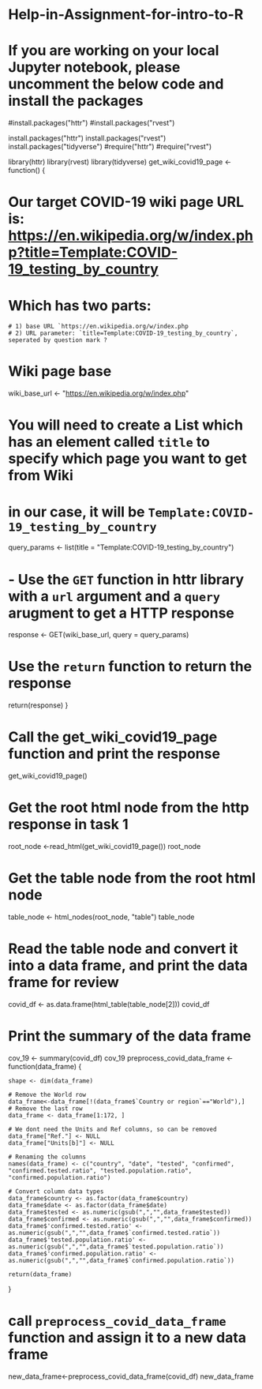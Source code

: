 # Help-in-Assignment-for-intro-to-R
# If you are working on your local Jupyter notebook, please uncomment the below code and install the packages
#install.packages("httr")
#install.packages("rvest")

install.packages("httr")
install.packages("rvest")
install.packages("tidyverse")
#require("httr")
#require("rvest")

library(httr)
library(rvest)
library(tidyverse)
get_wiki_covid19_page <- function() {
    
  # Our target COVID-19 wiki page URL is: https://en.wikipedia.org/w/index.php?title=Template:COVID-19_testing_by_country  
  # Which has two parts: 
    # 1) base URL `https://en.wikipedia.org/w/index.php  
    # 2) URL parameter: `title=Template:COVID-19_testing_by_country`, seperated by question mark ?
    
  # Wiki page base
  wiki_base_url <- "https://en.wikipedia.org/w/index.php"
  # You will need to create a List which has an element called `title` to specify which page you want to get from Wiki
  # in our case, it will be `Template:COVID-19_testing_by_country`
  query_params <- list(title = "Template:COVID-19_testing_by_country")
 
  # - Use the `GET` function in httr library with a `url` argument and a `query` arugment to get a HTTP response
  response <- GET(wiki_base_url, query = query_params)
    
  # Use the `return` function to return the response
  return(response)
}
# Call the get_wiki_covid19_page function and print the response
get_wiki_covid19_page()
# Get the root html node from the http response in task 1 
root_node <-read_html(get_wiki_covid19_page())
root_node
# Get the table node from the root html node
table_node <- html_nodes(root_node, "table")
table_node 
# Read the table node and convert it into a data frame, and print the data frame for review
covid_df <- as.data.frame(html_table(table_node[2]))
covid_df  
# Print the summary of the data frame
cov_19 <- summary(covid_df)
cov_19
preprocess_covid_data_frame <- function(data_frame) {
    
    shape <- dim(data_frame)

    # Remove the World row
    data_frame<-data_frame[!(data_frame$`Country or region`=="World"),]
    # Remove the last row
    data_frame <- data_frame[1:172, ]
    
    # We dont need the Units and Ref columns, so can be removed
    data_frame["Ref."] <- NULL
    data_frame["Units[b]"] <- NULL
    
    # Renaming the columns
    names(data_frame) <- c("country", "date", "tested", "confirmed", "confirmed.tested.ratio", "tested.population.ratio", "confirmed.population.ratio")
    
    # Convert column data types
    data_frame$country <- as.factor(data_frame$country)
    data_frame$date <- as.factor(data_frame$date)
    data_frame$tested <- as.numeric(gsub(",","",data_frame$tested))
    data_frame$confirmed <- as.numeric(gsub(",","",data_frame$confirmed))
    data_frame$'confirmed.tested.ratio' <- as.numeric(gsub(",","",data_frame$`confirmed.tested.ratio`))
    data_frame$'tested.population.ratio' <- as.numeric(gsub(",","",data_frame$`tested.population.ratio`))
    data_frame$'confirmed.population.ratio' <- as.numeric(gsub(",","",data_frame$`confirmed.population.ratio`))
    
    return(data_frame)
}
# call `preprocess_covid_data_frame` function and assign it to a new data frame
new_data_frame<-preprocess_covid_data_frame(covid_df)
new_data_frame 
